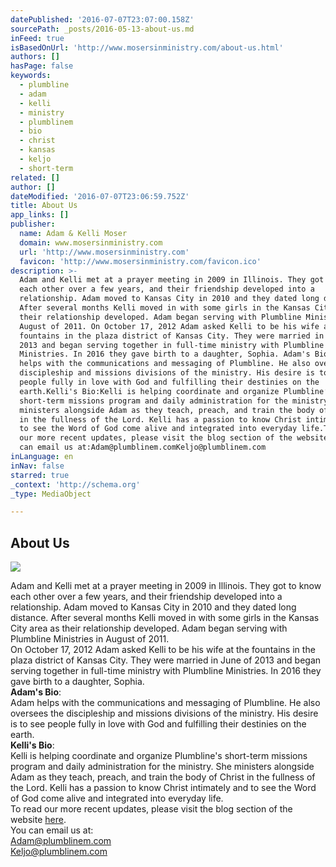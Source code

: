 ```yaml
---
datePublished: '2016-07-07T23:07:00.158Z'
sourcePath: _posts/2016-05-13-about-us.md
inFeed: true
isBasedOnUrl: 'http://www.mosersinministry.com/about-us.html'
authors: []
hasPage: false
keywords:
  - plumbline
  - adam
  - kelli
  - ministry
  - plumblinem
  - bio
  - christ
  - kansas
  - keljo
  - short-term
related: []
author: []
dateModified: '2016-07-07T23:06:59.752Z'
title: About Us
app_links: []
publisher:
  name: Adam & Kelli Moser
  domain: www.mosersinministry.com
  url: 'http://www.mosersinministry.com'
  favicon: 'http://www.mosersinministry.com/favicon.ico'
description: >-
  Adam and Kelli met at a prayer meeting in 2009 in Illinois. They got to know
  each other over a few years, and their friendship developed into a
  relationship. Adam moved to Kansas City in 2010 and they dated long distance.
  After several months Kelli moved in with some girls in the Kansas City area as
  their relationship developed. Adam began serving with Plumbline Ministries in
  August of 2011. On October 17, 2012 Adam asked Kelli to be his wife at the
  fountains in the plaza district of Kansas City. They were married in June of
  2013 and began serving together in full-time ministry with Plumbline
  Ministries. In 2016 they gave birth to a daughter, Sophia. Adam's Bio:Adam
  helps with the communications and messaging of Plumbline. He also oversees the
  discipleship and missions divisions of the ministry. His desire is to see
  people fully in love with God and fulfilling their destinies on the
  earth.Kelli's Bio:Kelli is helping coordinate and organize Plumbline’s
  short-term missions program and daily administration for the ministry. She
  ministers alongside Adam as they teach, preach, and train the body of Christ
  in the fullness of the Lord. Kelli has a passion to know Christ intimately and
  to see the Word of God come alive and integrated into everyday life.To read
  our more recent updates, please visit the blog section of the website here.You
  can email us at:Adam@plumblinem.comKeljo@plumblinem.com
inLanguage: en
inNav: false
starred: true
_context: 'http://schema.org'
_type: MediaObject

---
```

<article style=""><h1>About Us</h1></article>

![](https://s3-us-west-2.amazonaws.com/the-grid-img/p/ce9730963a340e705f1d11520ce4bbfe32789f80.jpg)

Adam and Kelli met at a prayer meeting in 2009 in Illinois. They got to know each other over a few years, and their friendship developed into a relationship. Adam moved to Kansas City in 2010 and they dated long distance. After several months Kelli moved in with some girls in the Kansas City area as their relationship developed. Adam began serving with Plumbline Ministries in August of 2011\.   
On October 17, 2012 Adam asked Kelli to be his wife at the fountains in the plaza district of Kansas City. They were married in June of 2013 and began serving together in full-time ministry with Plumbline Ministries. In 2016 they gave birth to a daughter, Sophia.   
**Adam's Bio**:  
Adam helps with the communications and messaging of Plumbline. He also oversees the discipleship and missions divisions of the ministry. His desire is to see people fully in love with God and fulfilling their destinies on the earth.  
**Kelli's Bio**:  
Kelli is helping coordinate and organize Plumbline's short-term missions program and daily administration for the ministry. She ministers alongside Adam as they teach, preach, and train the body of Christ in the fullness of the Lord. Kelli has a passion to know Christ intimately and to see the Word of God come alive and integrated into everyday life.  
To read our more recent updates, please visit the blog section of the website [here][0].  
You can email us at:  
[Adam@plumblinem.com][1]  
[Keljo@plumblinem.com][2]

[0]: http://www.mosersinministry.com/blog.html
[1]: mailto:Adam@plumblinem.com
[2]: mailto:Keljo@plumblinem.com